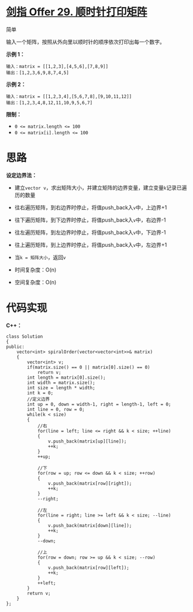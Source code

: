 # [剑指 Offer 29. 顺时针打印矩阵](https://leetcode.cn/problems/shun-shi-zhen-da-yin-ju-zhen-lcof/)

简单



输入一个矩阵，按照从外向里以顺时针的顺序依次打印出每一个数字。

 

**示例 1：**

```
输入：matrix = [[1,2,3],[4,5,6],[7,8,9]]
输出：[1,2,3,6,9,8,7,4,5]
```

**示例 2：**

```
输入：matrix = [[1,2,3,4],[5,6,7,8],[9,10,11,12]]
输出：[1,2,3,4,8,12,11,10,9,5,6,7]
```

 

**限制：**

- `0 <= matrix.length <= 100`
- `0 <= matrix[i].length <= 100`



# 思路

**设定边界法：**

- 建立`vector v`，求出矩阵大小，并建立矩阵的边界变量，建立变量`k`记录已遍历的数量
- 往右遍历矩阵，到右边界时停止，将值push_back入`v`中，上边界+1
- 往下遍历矩阵，到下边界时停止，将值push_back入`v`中，右边界-1
- 往左遍历矩阵，到左边界时停止，将值push_back入`v`中，下边界-1
- 往上遍历矩阵，到上边界时停止，将值push_back入`v`中，左边界+1
- 当`k = 矩阵大小`，返回`v`

- 时间复杂度：O(n)
- 空间复杂度：O(n)



# 代码实现

**C++：**

```
class Solution
{
public:
    vector<int> spiralOrder(vector<vector<int>>& matrix)
    {
        vector<int> v;
        if(matrix.size() == 0 || matrix[0].size() == 0)
            return v;
        int length = matrix[0].size();
        int width = matrix.size();
        int size = length * width;
        int k = 0;
        //定义边界
        int up = 0, down = width-1, right = length-1, left = 0;
        int line = 0, row = 0;
        while(k < size)
        {
            //右
            for(line = left; line <= right && k < size; ++line)
            {
                v.push_back(matrix[up][line]);
                ++k;
            }
            ++up;

            //下
            for(row = up; row <= down && k < size; ++row)
            {
                v.push_back(matrix[row][right]);
                ++k;
            }
            --right;

            //左
            for(line = right; line >= left && k < size; --line)
            {
                v.push_back(matrix[down][line]);
                ++k;
            }
            --down;

            //上
            for(row = down; row >= up && k < size; --row)
            {
                v.push_back(matrix[row][left]);
                ++k;
            }
            ++left;
        }
        return v;
    }
};
```

